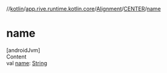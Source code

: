 //[kotlin](../../../../index.md)/[app.rive.runtime.kotlin.core](../../index.md)/[Alignment](../index.md)/[CENTER](index.md)/[name](name.md)



# name  
[androidJvm]  
Content  
val [name](name.md): [String](https://kotlinlang.org/api/latest/jvm/stdlib/kotlin/-string/index.html)  



